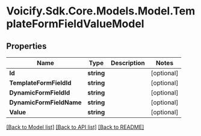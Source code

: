 # Voicify.Sdk.Core.Models.Model.TemplateFormFieldValueModel
## Properties

Name | Type | Description | Notes
------------ | ------------- | ------------- | -------------
**Id** | **string** |  | [optional] 
**TemplateFormFieldId** | **string** |  | [optional] 
**DynamicFormFieldId** | **string** |  | [optional] 
**DynamicFormFieldName** | **string** |  | [optional] 
**Value** | **string** |  | [optional] 

[[Back to Model list]](../README.md#documentation-for-models) [[Back to API list]](../README.md#documentation-for-api-endpoints) [[Back to README]](../README.md)

